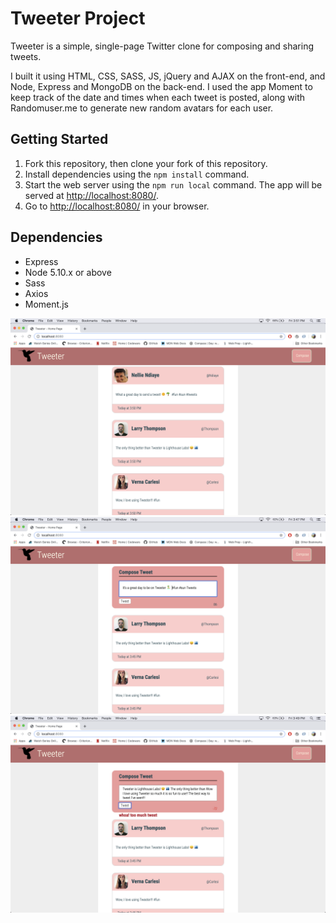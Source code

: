 # Tweeter Project

Tweeter is a simple, single-page Twitter clone for composing and sharing tweets. 

I built it using HTML, CSS, SASS, JS, jQuery and AJAX on the front-end, and Node, Express and MongoDB on the back-end. I used the app Moment to keep track of the date and times when each tweet is posted, along with Randomuser.me to generate new random avatars for each user.


## Getting Started

1. Fork this repository, then clone your fork of this repository.
2. Install dependencies using the `npm install` command.
3. Start the web server using the `npm run local` command. The app will be served at <http://localhost:8080/>.
4. Go to <http://localhost:8080/> in your browser.

## Dependencies

- Express
- Node 5.10.x or above
- Sass
- Axios
- Moment.js


!["Tweeter main page"](https://github.com/juliamoses/tweeter/blob/master/docs/tweeter-main.png?raw=true)
!["Tweeter counter"](https://github.com/juliamoses/tweeter/blob/master/docs/tweet-counter.png?raw=true)
!["Tweeter error"](https://github.com/juliamoses/tweeter/blob/master/docs/tweet-error.png?raw=true)

